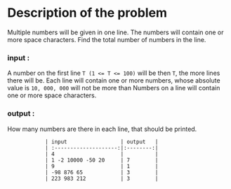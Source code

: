 # Description of the problem

Multiple numbers will be given in one line. The numbers will contain one or more space characters. Find the total number of numbers in the line.

### input :

A number on the first line `T (1 <= T <= 100)` will be then `T`, the more lines there will be. Each line will contain one or more numbers, whose absolute value is `10, 000, 000` will not be more than Numbers on a line will contain one or more space characters.

### output :

How many numbers are there in each line, that should be printed.


				| input 				| output   |
				| :--------------------:|:--------:|
				| 4    			   		| 		   |
				| 1 -2 10000 -50 20     | 7   	   |
				| 9    			   		| 1		   |
				| -98 876 65   			| 3   	   |
				| 223 983 212   		| 3        |

